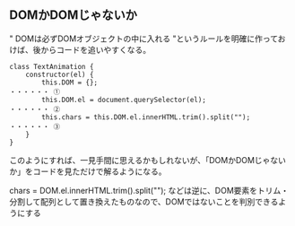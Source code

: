 

## DOMかDOMじゃないか
" DOMは必ずDOMオブジェクトの中に入れる "というルールを明確に作っておけば、後からコードを追いやすくなる。  

```
class TextAnimation {
    constructor(el) {
        this.DOM = {};                                          ・・・・・・ ①
        this.DOM.el = document.querySelector(el);               ・・・・・・ ②
        this.chars = this.DOM.el.innerHTML.trim().split("");    ・・・・・・ ③
    }
}
```

このようにすれば、一見手間に思えるかもしれないが、「DOMかDOMじゃないか」をコードを見ただけで解るようになる。  



chars  =  DOM.el.innerHTML.trim().split("");  などは逆に、DOM要素をトリム・分割して配列として置き換えたものなので、DOMではないことを判別できるようにする



